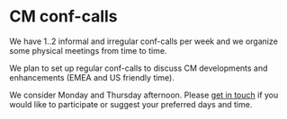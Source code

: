 # CM conf-calls

We have 1..2 informal and irregular conf-calls per week
and we organize some physical meetings from time to time.

We plan to set up regular conf-calls to discuss CM developments and enhancements (EMEA and US friendly time).

We consider Monday and Thursday afternoon. Please [get in touch](../README.md#contacts)
if you would like to participate or suggest your preferred days and time.

